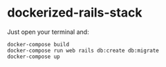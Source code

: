 # dockerized-rails-stack

Just open your terminal and:
```
docker-compose build
docker-compose run web rails db:create db:migrate
docker-compose up
```